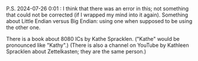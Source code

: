 P.S. 2024-07-26 0:01 : I think that there was an error in this; not something that could not be corrected (if I wrapped my mind into it again).
Something about Little Endian versus Big Endian: using one when supposed to be using the other one.

There is a book about 8080 ICs by Kathe Spracklen. ("Kathe" would be pronounced like "Kathy".) (There is also a channel on YouTube by Kathleen Spracklen about Zettelkasten; they are the same person.)
